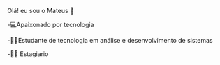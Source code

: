 Olá! eu sou o Mateus 👋

-💻Apaixonado por tecnologia

-🧑‍🎓Estudante de tecnologia em análise e desenvolvimento de sistemas

-🧑‍💻	Estagiario
